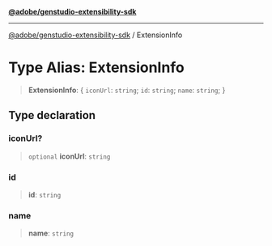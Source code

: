 [**@adobe/genstudio-extensibility-sdk**](../README.md)

***

[@adobe/genstudio-extensibility-sdk](../globals.md) / ExtensionInfo

# Type Alias: ExtensionInfo

> **ExtensionInfo**: \{ `iconUrl`: `string`; `id`: `string`; `name`: `string`; \}

## Type declaration

### iconUrl?

> `optional` **iconUrl**: `string`

### id

> **id**: `string`

### name

> **name**: `string`
